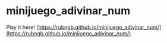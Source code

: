 # minijuego_adivinar_num
Play it here! [https://rubngb.github.io/minijuego_adivinar_num/](https://rubngb.github.io/minijuego_adivinar_num/)

